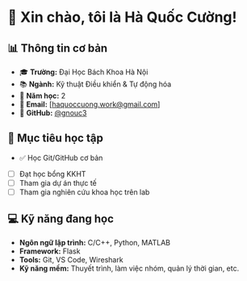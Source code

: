 # 👋 Xin chào, tôi là Hà Quốc Cường!

## 📊 Thông tin cơ bản
- 🎓 **Trường:** Đại Học Bách Khoa Hà Nội
- 📚 **Ngành:** Kỹ thuật Điều khiển & Tự động hóa
- 📅 **Năm học:** 2
- 📧 **Email:** [haquoccuong.work@gmail.com]
- 🐙 **GitHub:** [@gnouc3](https://github.com/gnouc3)

## 🎯 Mục tiêu học tập
- ✅ Học Git/GitHub cơ bản
- [ ] Đạt học bổng KKHT
- [ ] Tham gia dự án thực tế
- [ ] Tham gia nghiên cứu khoa học trên lab

## 💻 Kỹ năng đang học
- **Ngôn ngữ lập trình:** C/C++, Python, MATLAB
- **Framework:** Flask 
- **Tools:** Git, VS Code, Wireshark
- **Kỹ năng mềm:** Thuyết trình, làm việc nhóm, quản lý thời gian, etc.